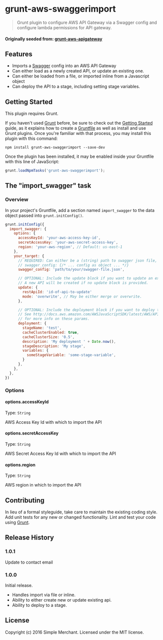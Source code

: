 # grunt-aws-swaggerimport

> Grunt plugin to configure AWS API Gateway via a Swagger config and configure
> lambda permissions for API gateway.

#### Originally seeded from: [grunt-aws-apigateway](https://github.com/spreaker/grunt-aws-apigateway)

## Features

  - Imports a [Swagger](http://swagger.io/) config into an AWS API Gateway
  - Can either load as a newly created API, or update an existing one.
  - Can either be loaded from a file, or imported inline from a Javascript object
  - Can deploy the API to a stage, including setting stage variables.

## Getting Started
This plugin requires Grunt.

If you haven't used [Grunt](http://gruntjs.com/) before, be sure to check out the [Getting Started](http://gruntjs.com/getting-started) guide, as it explains how to create a [Gruntfile](http://gruntjs.com/sample-gruntfile) as well as install and use Grunt plugins. Once you're familiar with that process, you may install this plugin with this command:

```shell
npm install grunt-aws-swaggerimport --save-dev
```

Once the plugin has been installed, it may be enabled inside your Gruntfile with this line of JavaScript:

```js
grunt.loadNpmTasks('grunt-aws-swaggerimport');
```

## The "import_swagger" task

### Overview
In your project's Gruntfile, add a section named `import_swagger` to the data object passed into `grunt.initConfig()`.

```js
grunt.initConfig({
  import_swagger: {
    options: {
      accessKeyId: 'your-aws-access-key-id',
      secretAccessKey: 'your-aws-secret-access-key',
      region: 'your-aws-region', // Default: us-east-1
    },
    your_target: {
      // REQUIRED: Can either be a (string) path to swagger json file, or object.
      // swagger_config: {/* ... config as object ... */}
      swagger_config: 'path/to/your/swagger-file.json',

      // OPTIONAL: Include the update block if you want to update an existing API
      // A new API will be created if no update block is provided.
      update: {
        restApiId: 'id-of-api-to-update'
        mode: 'overwrite', // May be either merge or overwrite.
      },

      // OPTIONAL: Include the deployment block if you want to deploy the API to a stage.
      // See http://docs.aws.amazon.com/AWSJavaScriptSDK/latest/AWS/APIGateway.html#createDeployment-property
      // for more info on these params.
      deployment: {
        stageName: 'test',
        cacheClusterEnabled: true,
        cacheClusterSize: '0.5',
        description: 'My deployment ' + Date.now(),
        stageDescription: 'My stage',
        variables: {
          someStageVariable: 'some-stage-variable',
        }
      },
    },
  },
})
```

### Options

#### options.accessKeyId
Type: `String`

AWS Access Key Id with which to import the API

#### options.secretAccessKey
Type: `String`

AWS Secret Access Key Id with which to import the API

#### options.region
Type: `String`

AWS region in which to import the API

## Contributing
In lieu of a formal styleguide, take care to maintain the existing coding style. Add unit tests for any new or changed functionality. Lint and test your code using [Grunt](http://gruntjs.com/).

## Release History

### 1.0.1

Update to contact email

### 1.0.0

Initial release.
 - Handles import via file or inline.
 - Ability to either create new or update existing api.
 - Ability to deploy to a stage.

## License
Copyright (c) 2016 Simple Merchant. Licensed under the MIT license.
